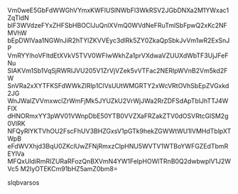 Vm0weE5GbFdWWGhVYmxKWFlUSlNWbFl3WkRSV2JGbDNXa2M1YWxac1ZqTldN
blF3WVdzeFYxZHFSbHBOClJuQnlXVmQ0WVdNeFRuTmlSbFpwQ2xKc2NFMVhW
bEpDWlVaa1NGWnJiR2hTYlZKVVEyc3dlRk5ZY0ZkaQpSbkJvVm1wR2ExSnJP
VmRYYlhoVFltdEtXVkV5TVV0WFIwWkhZa1prVXdwaVZUUXdWbTF3UjJFeFNu
SlAKVm1Sb1VqSjRWRlJVU205V1ZrVjVZek5vVTFac2NERlpWVnB2Vm5kd2FW
SnVRa2xXYTFKSFdWWkZlRlp1ClVsUUtWMGRTY2xWcVRtOVhSbEpZVGxkd2JG
WnJWalZVVmxwclZrWmFjMk5JYUZkU2VrWjJWa2RrZDFSdApTblJhTTJ4WFlX
dHNORmxYY3pWV01VWnpDbE50YTB0VVZXaFRZakZTV0dOSVRtcGlSM2g0VlRK
NFQyRlYKTVhOU2FscFhUV3BHZGxsV1pGTk9hekZGWWtWU1lVMHdTblpXTWpB
eFdWVXhjd3BqU0ZKclUwZFNjRmxzClpHNU5WVTV1WTBoYWFGZEdTbmREYlVa
MFQxUldiRmRIZURaRFozQnBXVmN4YW1FelpHOWlTRnB0Q2dwbwplV1J2WVc5
M2IyOTEKCm91bHZ5amZ0bm8=

slqbvarsos